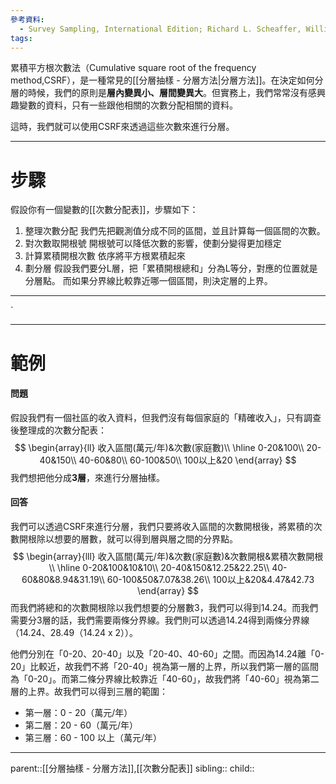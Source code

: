 ```yaml
---
參考資料:
  - Survey Sampling, International Edition; Richard L. Scheaffer, William Mendenhall. III
tags:
---
```

累積平方根次數法（Cumulative square root of the frequency method,CSRF），是一種常見的[[分層抽樣 - 分層方法|分層方法]]。在決定如何分層的時候，我們的原則是**層內變異小、層間變異大**。但實務上，我們常常沒有感興趣變數的資料，只有一些跟他相關的次數分配相關的資料。

這時，我們就可以使用CSRF來透過這些次數來進行分層。
- - -
# 步驟
假設你有一個變數的[[次數分配表]]，步驟如下：
1. 整理次數分配
	我們先把觀測值分成不同的區間，並且計算每一個區間的次數。
2. 對次數取開根號
	開根號可以降低次數的影響，使劃分變得更加穩定
3. 計算累積開根次數
	依序將平方根累積起來
4. 劃分層
	假設我們要分L層，把「累積開根總和」分為L等分，對應的位置就是分層點。
	而如果分界線比較靠近哪一個區間，則決定層的上界。
- - -
`
- - -
# 範例
#### 問題
假設我們有一個社區的收入資料，但我們沒有每個家庭的「精確收入」，只有調查後整理成的次數分配表：
$$
\begin{array}{ll}
收入區間(萬元/年)&次數(家庭數)\\
\hline
0-20&100\\
20-40&150\\
40-60&80\\
60-100&50\\
100以上&20
\end{array}
$$
我們想把他分成**3層**，來進行分層抽樣。
#### 回答
我們可以透過CSRF來進行分層，我們只要將收入區間的次數開根後，將累積的次數開根除以想要的層數，就可以得到層與層之間的分界點。
$$
\begin{array}{lll}
收入區間(萬元/年)&次數(家庭數)&次數開根&累積次數開根\\
\hline
0-20&100&10&10\\
20-40&150&12.25&22.25\\
40-60&80&8.94&31.19\\
60-100&50&7.07&38.26\\
100以上&20&4.47&42.73
\end{array}
$$
而我們將總和的次數開根除以我們想要的分層數3，我們可以得到14.24。而我們需要分3層的話，我們需要兩條分界線。我們則可以透過14.24得到兩條分界線（14.24、28.49（14.24 x 2））。

他們分別在「0-20、20-40」以及「20-40、40-60」之間。而因為14.24離「0-20」比較近，故我們不將「20-40」視為第一層的上界，所以我們第一層的區間為「0-20」。而第二條分界線比較靠近「40-60」，故我們將「40-60」視為第二層的上界。故我們可以得到三層的範圍：
- 第一層：0 - 20（萬元/年）
- 第二層：20 - 60（萬元/年）
- 第三層：60 - 100 以上（萬元/年）
- - -
parent::[[分層抽樣 - 分層方法]],[[次數分配表]]
sibling::
child::